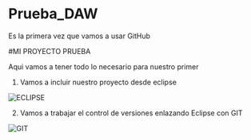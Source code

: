 # Prueba_DAW
Es la primera vez que vamos a usar GitHub

#MI PROYECTO PRUEBA

Aqui vamos a tener todo lo necesario para nuestro primer <Hola Mundo>
  
1. Vamos a incluir nuestro proyecto desde eclipse
    
  ![ECLIPSE]()
  
 2. Vamos a trabajar el control de versiones enlazando Eclipse con GIT
  
  ![GIT]()

